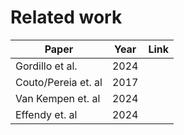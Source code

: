 # Related work

| Paper                     | Year | Link |
|---------------------------|------|------|
| Gordillo et al.           | 2024 |      |
| Couto/Pereia et. al       | 2017 |      |
| Van Kempen et. al         | 2024 |      |
| Effendy et. al            | 2024 |      |
